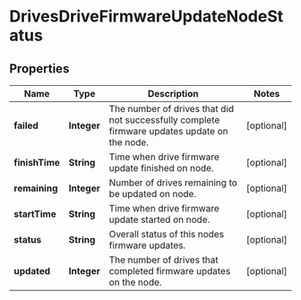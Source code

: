 
# DrivesDriveFirmwareUpdateNodeStatus

## Properties
Name | Type | Description | Notes
------------ | ------------- | ------------- | -------------
**failed** | **Integer** | The number of drives that did not successfully complete firmware updates update on the node. |  [optional]
**finishTime** | **String** | Time when drive firmware update finished on node. |  [optional]
**remaining** | **Integer** | Number of drives remaining to be updated on node. |  [optional]
**startTime** | **String** | Time when drive firmware update started on node. |  [optional]
**status** | **String** | Overall status of this nodes firmware updates. |  [optional]
**updated** | **Integer** | The number of drives that completed firmware updates on the node. |  [optional]



